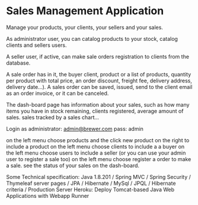 # Sales Management Application
Manage your products, your clients, your sellers and your sales. 


As administrator user, you can catalog products to your stock, catalog clients and sellers users. 

A seller user, if active, can make sale orders registration to clients from the database.
 
A sale order has in it, the buyer client, 
product or a list of products, quantity per product with total price, 
an order discount, freight fee, delivery address, delivery date...).
A sales order can be saved, issued, send to the client email as an order invoice, or it can be canceled.

The dash-board page has information about your sales, such as 
how many items you have in stock remaining, clients registered, average amount of sales. 
sales tracked by a sales chart...

Login as administrator:
admin@brewer.com
pass: admin

on the left menu choose products and the click new product on the right to include a product
on the left menu choose clients to include a a buyer
on the left menu choose users to include a seller (or you can use your admin user to register a sale too)
on the left menu choose register a order to make a sale.
see the status of your sales on the dash-board.

Some Technical specification:
Java 1.8.201 / Spring MVC / Spring Security / Thymeleaf server pages /
JPA / Hibernate / MySql / JPQL / Hibernate criteria / 
Production Server Heroku: Deploy Tomcat-based Java Web Applications with Webapp Runner
